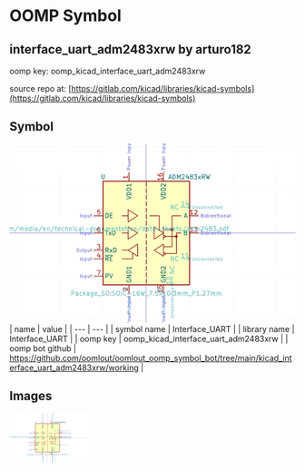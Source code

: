 # OOMP Symbol  
## interface_uart_adm2483xrw  by arturo182  
  
oomp key: oomp_kicad_interface_uart_adm2483xrw  
  
source repo at: [https://gitlab.com/kicad/libraries/kicad-symbols](https://gitlab.com/kicad/libraries/kicad-symbols)  
## Symbol  
  
[![working.png](working_600.png)](working.png)  
| name | value | 
| --- | --- | 
| symbol name | Interface_UART | 
| library name | Interface_UART | 
| oomp key | oomp_kicad_interface_uart_adm2483xrw | 
| oomp bot github | https://github.com/oomlout/oomlout_oomp_symbol_bot/tree/main/kicad_interface_uart_adm2483xrw/working | 
## Images  
  
[![working.png](working_140.png)](working.png)  
